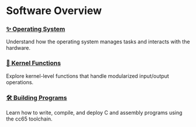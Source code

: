# Software Overview

<div class="grid cards">

  <div class="card">
    <h3><a href="software/operating-system/">✨ Operating System</a></h3>
    <p>Understand how the operating system manages tasks and interacts with the hardware.</p>
  </div>

  <div class="card">
    <h3><a href="software/kernel-functions/">🔧 Kernel Functions</a></h3>
    <p>Explore kernel-level functions that handle modularized input/output operations.</p>
  </div>

  <div class="card">
    <h3><a href="software/building-programs/">🛠️ Building Programs</a></h3>
    <p>Learn how to write, compile, and deploy C and assembly programs using the cc65 toolchain.</p>
  </div>

</div>